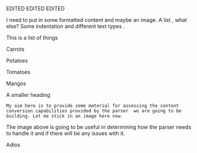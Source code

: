 EDITED EDITED EDITED





I need to put in some formatted content and maybe an image. A list , what else? Some indentation and different text 
types
.



This is a list of things

Carrots

Potatoes

Tomatoes

Mangos



A smaller heading

	My aim here is to provide some material for assessing the content conversion capabilities provided by the parser  we are going to be building. Let me stick in an image here now.



The image above is going to be useful in determining how the parser needs to handle it and if there will be any issues with it.



Adios



